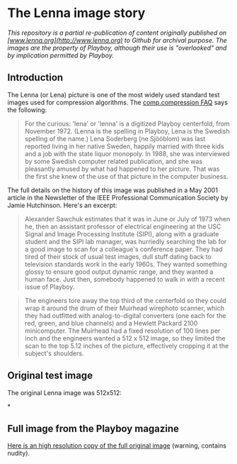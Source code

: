 # The Lenna image story

*This repository is a partial re-publication of content originally published on [www.lenna.org](http://www.lenna.org) to Github for archival purpose. The images are the property of Playboy, although their use is "overlooked" and by implication permitted by Playboy.*

## Introduction

The Lenna (or Lena) picture is one of the most widely used standard test images used for compression algorithms.  The [comp.compression FAQ](http://www.faqs.org/faqs/compression-faq/part1/) says the following:<p>

> For the curious: 'lena' or 'lenna' is a digitized Playboy centerfold, from November 1972. (Lenna is the spelling in Playboy, Lena is the Swedish spelling of the name.) Lena Soderberg (ne Sjööblom) was last reported living in her native Sweden, happily married with three kids and a job with the state liquor monopoly. In 1988, she was interviewed by some Swedish computer related publication, and she was pleasantly amused by what had happened to her picture.  That was the first she knew of the use of that picture in the computer business.

The full details on the history of this image was published in a May 2001 article in the Newsletter of the IEEE Professional Communication Society by Jamie Hutchinson.  Here's an excerpt:

>Alexander Sawchuk estimates that it was in June or July of 1973 when he, then an assistant professor of electrical engineering at the USC Signal and Image Processing Institute (SIPI), along with a graduate student and the SIPI lab manager, was hurriedly searching the lab for a good image to scan for a colleague's conference paper. They had tired of their stock of usual test images, dull stuff dating back to television standards work in the early 1960s. They wanted something glossy to ensure good output dynamic range, and they wanted a human face. Just then, somebody happened to walk in with a recent issue of Playboy.

> The engineers tore away the top third of the centerfold so they could wrap it around the drum of their Muirhead wirephoto scanner, which they had outfitted with analog-to-digital converters (one each for the red, green, and blue channels) and a Hewlett Packard 2100 minicomputer. The Muirhead had a fixed resolution of 100 lines per inch and the engineers wanted a 512 x 512 image, so they limited the scan to the top 5.12 inches of the picture, effectively cropping it at the subject's shoulders.

## Original test image

The original Lenna image was 512x512:

*[](./lenna.tif)

## Full image from the Playboy magazine

[Here is an high resolution copy of the full original image](./lenna_full.jpg) (warning, contains nudity).

